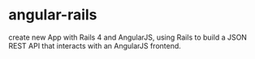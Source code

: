 # angular-rails
create new App with Rails 4 and AngularJS,
using Rails to build a JSON REST API that interacts with an AngularJS frontend.
